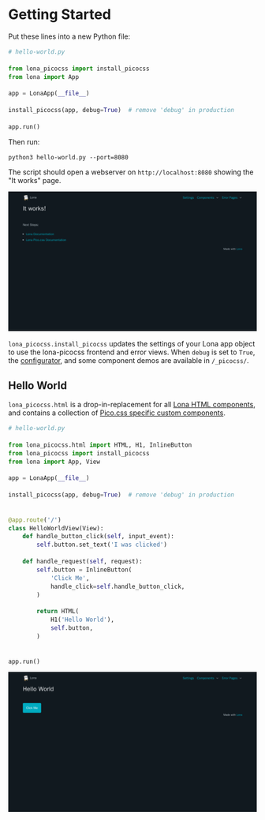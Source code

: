 # Getting Started

Put these lines into a new Python file:

```python
# hello-world.py

from lona_picocss import install_picocss
from lona import App

app = LonaApp(__file__)

install_picocss(app, debug=True)  # remove 'debug' in production

app.run()
```

Then run:

```
python3 hello-world.py --port=8080
```

The script should open a webserver on `http://localhost:8080` showing the "It works" page.

![lona-picocss](screenshots/it-works.png)

`lona_picocss.install_picocss` updates the settings of your Lona app object to use the lona-picocss frontend and error views. When `debug` is set to `True`, the [configurator](./customization.md#customization), and some component demos are available in `/_picocss/`.


## Hello World

`lona_picocss.html` is a drop-in-replacement for all [Lona HTML components](https://lona-web.org/1.x/end-user-documentation/html.html), and contains a collection of [Pico.css specific custom components](./components.md).

```python
# hello-world.py

from lona_picocss.html import HTML, H1, InlineButton
from lona_picocss import install_picocss
from lona import App, View

app = LonaApp(__file__)

install_picocss(app, debug=True)  # remove 'debug' in production


@app.route('/')
class HelloWorldView(View):
    def handle_button_click(self, input_event):
        self.button.set_text('I was clicked')

    def handle_request(self, request):
        self.button = InlineButton(
            'Click Me',
            handle_click=self.handle_button_click,
        )

        return HTML(
            H1('Hello World'),
            self.button,
        )


app.run()
```

![lona-picocss](screenshots/hello-world.png)
